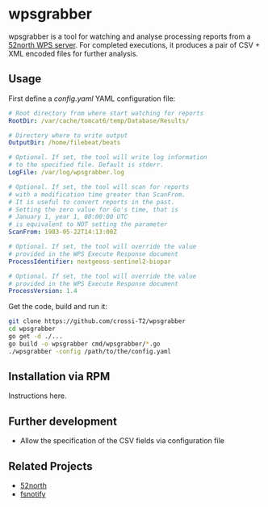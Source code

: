 # wpsgrabber

wpsgrabber is a tool for watching and analyse processing reports from a [52north WPS server](https://52north.org). For completed executions, it produces a pair of CSV + XML encoded files for further analysis.

## Usage

First define a *config.yaml* YAML configuration file:

```yaml
# Root directory from where start watching for reports
RootDir: /var/cache/tomcat6/temp/Database/Results/

# Directory where to write output
OutputDir: /home/filebeat/beats

# Optional. If set, the tool will write log information
# to the specified file. Default is stderr.
LogFile: /var/log/wpsgrabber.log

# Optional. If set, the tool will scan for reports
# with a modification time greater than ScanFrom.
# It is useful to convert reports in the past.
# Setting the zero value for Go's time, that is
# January 1, year 1, 00:00:00 UTC
# is equivalent to NOT setting the parameter
ScanFrom: 1983-05-22T14:13:00Z

# Optional. If set, the tool will override the value
# provided in the WPS Execute Response document
ProcessIdentifier: nextgeoss-sentinel2-biopar

# Optional. If set, the tool will override the value
# provided in the WPS Execute Response document
ProcessVersion: 1.4
```

Get the code, build and run it:

```bash
git clone https://github.com/crossi-T2/wpsgrabber
cd wpsgrabber
go get -d ./...
go build -o wpsgrabber cmd/wpsgrabber/*.go
./wpsgrabber -config /path/to/the/config.yaml
```

## Installation via RPM

Instructions here.

## Further development

* Allow the specification of the CSV fields via configuration file

## Related Projects

* [52north](https://52north.org)
* [fsnotify](https://github.com/fsnotify/fsnotify)
